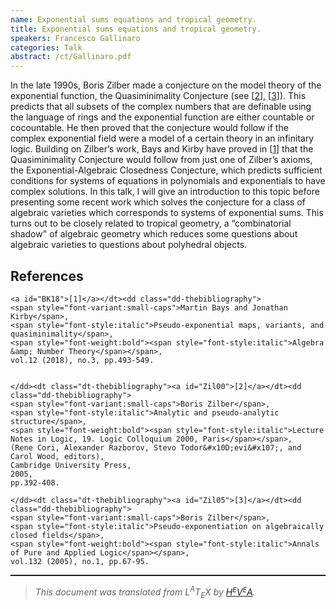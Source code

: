 ```yaml
---
name: Exponential sums equations and tropical geometry.
title: Exponential sums equations and tropical geometry.
speakers: Francesco Gallinaro
categories: Talk
abstract: /ct/Gallinaro.pdf
---
```

<!--HEVEA command line is: /usr/bin/hevea article.hva asl.hva Gallinaro_hva.tex -->
<!--CUT STYLE article--><!--CUT DEF section 1 --><p>In the late 1990s, Boris Zilber made a conjecture on the model theory of the exponential function, the Quasiminimality Conjecture (see [<a href="#Zil00">2</a>], [<a href="#Zil05">3</a>]). This predicts that all subsets of the complex numbers that are definable using the language of rings and the exponential function are either countable or cocountable. He then proved that the conjecture would follow if the complex exponential field were a model of a certain theory in an infinitary logic.Building on Zilber&#x2019;s work, Bays and Kirby have proved in [<a href="#BK18">1</a>] that the Quasiminimality Conjecture would follow from just one of Zilber&#x2019;s axioms, the Exponential-Algebraic Closedness Conjecture, which predicts sufficient conditions for systems of equations in polynomials and exponentials to have complex solutions.In this talk, I will give an introduction to this topic before presenting some recent work which solves the conjecture for a class of algebraic varieties which corresponds to systems of exponential sums. This turns out to be closely related to tropical geometry, a &#x201C;combinatorial shadow" of algebraic geometry which reduces some questions about algebraic varieties to questions about polyhedral objects.</p><!--TOC section id="sec1" References-->
<h2 id="sec1" class="section">References</h2><!--SEC END --><dl class="thebibliography"><dt class="dt-thebibliography">
	<a id="BK18">[1]</a></dt><dd class="dd-thebibliography">	<span style="font-variant:small-caps">Martin Bays and Jonathan Kirby</span>,	<span style="font-style:italic">Pseudo-exponential maps, variants, and quasiminimality</span>,	<span style="font-weight:bold"><span style="font-style:italic">Algebra &amp; Number Theory</span></span>,	vol.12 (2018), no.3, pp.493-549.	</dd><dt class="dt-thebibliography"><a id="Zil00">[2]</a></dt><dd class="dd-thebibliography">	<span style="font-variant:small-caps">Boris Zilber</span>,	<span style="font-style:italic">Analytic and pseudo-analytic structure</span>,	<span style="font-weight:bold"><span style="font-style:italic">Lecture Notes in Logic, 19. Logic Colloquium 2000, Paris</span></span>,	(Rene Cori, Alexander Razborov, Stevo Todor&#x10D;evi&#x107;, and Carol Wood, editors),	Cambridge University Press,	2005,	pp.392-408.	</dd><dt class="dt-thebibliography"><a id="Zil05">[3]</a></dt><dd class="dd-thebibliography">	<span style="font-variant:small-caps">Boris Zilber</span>,	<span style="font-style:italic">Pseudo-exponentiation on algebraically closed fields</span>,	<span style="font-weight:bold"><span style="font-style:italic">Annals of Pure and Applied Logic</span></span>,	vol.132 (2005), no.1, pp.67-95.</dd></dl><p></p><!--CUT END -->
<!--HTMLFOOT-->
<!--ENDHTML-->
<!--FOOTER-->
<hr style="height:2"><blockquote class="quote"><em>This document was translated from L<sup>A</sup>T<sub>E</sub>X by
</em><a href="http://hevea.inria.fr/index.html"><em>H</em><em><span style="font-size:small"><sup>E</sup></span></em><em>V</em><em><span style="font-size:small"><sup>E</sup></span></em><em>A</em></a><em>.</em></blockquote>
